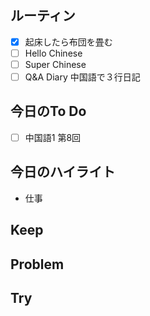 ## ルーティン
- [x] 起床したら布団を畳む
- [ ] Hello Chinese
- [ ] Super Chinese
- [ ] Q&A Diary 中国語で３行日記
## 今日のTo Do
- [ ] 中国語1 第8回
## 今日のハイライト
- 仕事
## Keep
## Problem
## Try
